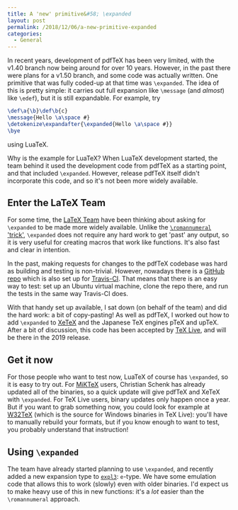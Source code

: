 ```yaml
---
title: A 'new' primitive&#58; \expanded
layout: post
permalink: /2018/12/06/a-new-primitive-expanded
categories:
  - General
---
```


In recent years, development of pdfTeX has been very limited, with the v1.40
branch now being around for over 10 years. However, in the past there were
plans for a v1.50 branch, and some code was actually written. One primitive
that was fully coded-up at that time was `\expanded`. The idea of this is
pretty simple: it carries out full expansion like `\message` (and _almost_)
like `\edef`), but it is still expandable. For example, try

```latex
\def\a{\b}\def\b{c}
\message{Hello \a\space #}
\detokenize\expandafter{\expanded{Hello \a\space #}}
\bye
```

using LuaTeX.

Why is the example for LuaTeX? When LuaTeX development started, the team
behind it used the development code from pdfTeX as a starting point, and that
included `\expanded`. However, release pdfTeX itself didn't incorporate this
code, and so it's not been more widely available.

## Enter the LaTeX Team

For some time, the [LaTeX Team](https://www.latex-project.org/) have been
thinking about asking for `\expanded` to be made more widely available. Unlike
the [`\romannumeral` 'trick'](/2011/07/05/expansion-using-romannumeral),
`\expanded` does not require any hard work to get 'past' any output, so it is
very useful for creating macros that work like functions. It's also fast and
clear in intention.

In the past, making requests for changes to the pdfTeX codebase was hard as
building and testing is non-trivial. However, nowadays there is a [GitHub
repo](https://github.com/TeX-Live/texlive-source) which is also set up for
[Travis-CI](https://www.travis-ci.com). That means that there is an easy
way to test: set up an Ubuntu virtual machine, clone the repo there, and run
the tests in the same way Travis-CI does.

With that handy set up available, I sat down (on behalf of the team) and did
the hard work: a bit of copy-pasting! As well as pdfTeX, I worked out how to
add `\expanded` to [XeTeX](http://xetex.sourceforge.net/) and the Japanese
TeX engines pTeX and upTeX. After a bit of discussion, this code has been
accepted by [TeX Live](https://tug.org/texlive/), and will be there in
the 2019 release.

## Get it now

For those people who want to test now, LuaTeX of course has `\expanded`, so it
is easy to try out. For [MiKTeX](https://miktex.org) users, Christian Schenk
has already updated all of the binaries, so a quick update will give pdfTeX
and XeTeX with `\expanded`. For TeX Live users, binary updates only happen
once a year. But if you want to grab something now, you could look for example
at [W32TeX](http://www.w32tex.org/) (which is the source for Windows binaries
in TeX Live): you'll have to manually rebuild your formats, but if you know
enough to want to test, you probably understand that instruction!

## Using `\expanded`

The team have already started planning to use `\expanded`, and recently
added a new expansion type to [`expl3`](https://ctan.org/pkg/l3kernel):
`e`-type. We have some emulation code that allows this to work (slowly)
even with older binaries. I'd expect us to make heavy use of this in new
functions: it's a _lot_ easier than the `\romannumeral` approach.
